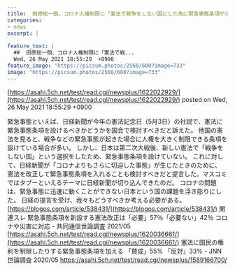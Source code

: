```yaml
---
title:  田原総一朗、コロナ人権制限に「憲法で戦争をしない国にした為に緊急事態条項がない、我々どうすべきか」  
categories:
- news
excerpt: |
  
feature_text: |
  ##  田原総一朗、コロナ人権制限に「憲法で戦...
  Wed, 26 May 2021 18:55:29  +0900
feature_image: "https://picsum.photos/2560/600?image=733"
image: "https://picsum.photos/2560/600?image=733"
---
```


[https://asahi.5ch.net/test/read.cgi/newsplus/1622022929/](https://asahi.5ch.net/test/read.cgi/newsplus/1622022929/)
posted on Wed, 26 May 2021 18:55:29  +0900

<!--more-->

緊急事態といえば、日経新聞が今年の憲法記念日（5月3日）の社説で、憲法に緊急事態条項を設けるべきかどうかを国会で検討すべきだと訴えた。 他国の憲法を見ると、戦争などの緊急事態が起きた場合に人権を大きく制限できる条項を設けている場合が多い。 しかし、日本は第二次大戦後、新しい憲法で「戦争をしない国」という選択をしたため、緊急事態条項を設けていない。 これに対して、日経新聞が「コロナよりもさらに切迫した事態」が生じたときのために、 憲法を改正して緊急事態条項を入れることも検討すべきだと提言した。マスコミではタブーといえるテーマに日経新聞が切り込んできたのだ。 コロナの問題は、緊急事態に迅速に動くことができない日本という国の課題を浮き彫りにした。 日経の提言を受け、我々もどうすべきか考える必要がある。 [https://blogos.com/article/538431/](https://blogos.com/article/538431/) 関連スレ 緊急事態条項を新設する憲法改正は「必要」57％「必要ない」42％ コロナや災害に対応 - 共同通信世論調査 2021/05 [https://asahi.5ch.net/test/read.cgi/newsplus/1620036661/](https://asahi.5ch.net/test/read.cgi/newsplus/1620036661/) 憲法に国民の権利を制限したりする緊急事態条項を加える 「賛成」55% 「反対」33% - JNN世論調査 2020/05 https://asahi.5ch.net/test/read.cgi/newsplus/1589166700/
